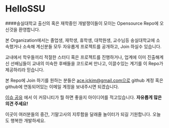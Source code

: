 # HelloSSU
####숭실대학교 출신의 혹은 재학중인 개발쟁이들이 모이는 Opensource Repo에 오신것을 환영합니다.

본 Organization에서는 졸업생, 재학생, 휴학생, 대학원생, 교수님등 숭실대학교에 소속했거나 소속해 계신분들 모두 자유롭게 프로젝트를 공개하고, Join 하실수 있습니다.

교내에서 학우들끼리 적절한 스터디 혹은 프로젝트를 진행하거나, 업계에 이미 진출해계신 선배님들이 교내의 미숙한 후배들을 코드로써 만나고, 이끌수있는 계기를 이 Repo가 제공하리라 믿습니다.

본 Repo에 Join 하기를 원하는 분들은 ace.jckim@gmail.com으로 github 계정 혹은 github에 연동되어있는 이메일 계정을 보내주시면 되겠습니다.

[이슈 공유](https://github.com/ssuoss/HelloSSU/issues) 에서 이 커뮤니티가 뭘 하면 좋을지 아이디어를 적고있습니다.
**자유롭게 많은 의견 주세요!**

이곳이 여러분들의 중간, 기말고사의 지루함을 달래줄 놀이터가 되길 기원합니다. 오늘도 행복한 개발하세요.
